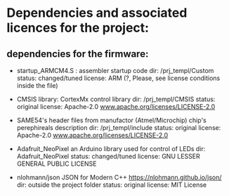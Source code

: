 # Dependencies and associated licences for the project:

## dependencies for the firmware:

- startup_ARMCM4.S :
    assembler startup code
    dir: /prj_templ/Custom
    status: changed/tuned 
    license: ARM (?, Please, see license conditions inside the file)
    
- CMSIS library:
    CortexMx control library
    dir: /prj_templ/CMSIS
    status: original
    license: Apache-2.0 www.apache.org/licenses/LICENSE-2.0
    
- SAME54's header files from manufactor (Atmel/Microchip)
    chip's perephireals description 
    dir: /prj_templ/include
    status: original
    license: Apache-2.0 www.apache.org/licenses/LICENSE-2.0
    
 - Adafruit_NeoPixel
    an Arduino library used for control of LEDs
    dir: Adafruit_NeoPixel
    status: changed/tuned
    license: GNU LESSER GENERAL PUBLIC LICENSE
 
 -  nlohmann/json
    JSON for Modern C++ https://nlohmann.github.io/json/
    dir: outside the project folder
    status: original
    license: MIT License
